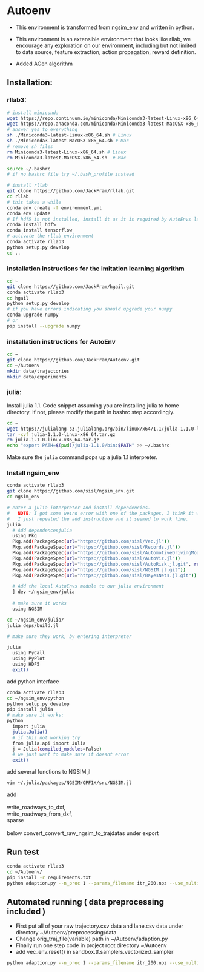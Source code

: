 # Autoenv

- This environment is transformed from [ngsim_env](https://github.com/sisl/ngsim_env) and written in python.

- This environment is an extensible environment that looks like rllab, we encourage any exploration on our environment, including but not limited to 
data source, feature extraction, action propagation, reward definition.

- Added AGen algorithm

## Installation:
### rllab3:
```bash
# install miniconda
wget https://repo.continuum.io/miniconda/Miniconda3-latest-Linux-x86_64.sh # Linux
wget https://repo.anaconda.com/miniconda/Miniconda3-latest-MacOSX-x86_64.sh # Mac
# answer yes to everything
sh ./Miniconda3-latest-Linux-x86_64.sh # Linux
sh ./Miniconda3-latest-MacOSX-x86_64.sh # Mac
# remove sh files
rm Miniconda3-latest-Linux-x86_64.sh # Linux
rm Miniconda3-latest-MacOSX-x86_64.sh  # Mac

source ~/.bashrc 
# if no bashrc file try ~/.bash_profile instead

# install rllab
git clone https://github.com/JackFram/rllab.git
cd rllab
# this takes a while
conda env create -f environment.yml
conda env update
# If hdf5 is not installed, install it as it is required by AutoEnvs later in the process
conda install hdf5
conda install tensorflow
# activate the rllab environment
conda activate rllab3
python setup.py develop
cd ..
```

### installation instructions for the imitation learning algorithm
```bash
cd ~
git clone https://github.com/JackFram/hgail.git
conda activate rllab3
cd hgail
python setup.py develop
# if you have errors indicating you should upgrade your numpy
conda upgrade numpy
# or
pip install --upgrade numpy


```
### installation instructions for AutoEnv
```bash
cd ~
git clone https://github.com/JackFram/Autoenv.git
cd ~/Autoenv
mkdir data/trajectories
mkdir data/experiments
```

### julia:
Install julia 1.1. Code snippet assuming you are installing julia to home directory. If not, please modify the path in bashrc step accordingly.
```bash
cd ~
wget https://julialang-s3.julialang.org/bin/linux/x64/1.1/julia-1.1.0-linux-x86_64.tar.gz
tar -xvf julia-1.1.0-linux-x86_64.tar.gz
rm julia-1.1.0-linux-x86_64.tar.gz
echo "export PATH=$(pwd)/julia-1.1.0/bin:$PATH" >> ~/.bashrc
```
Make sure the `julia` command pops up a julia 1.1 interpreter.

### Install ngsim_env

```bash
conda activate rllab3
git clone https://github.com/sisl/ngsim_env.git
cd ngsim_env

# enter a julia interpreter and install dependencies.
#   NOTE: I got some weird error with one of the packages, I think it was AutoViz, where there was a line ending before expected or something like that.
#   I just repeated the add instruction and it seemed to work fine.
julia
  # Add dependencesjulia
  using Pkg
  Pkg.add(PackageSpec(url="https://github.com/sisl/Vec.jl"))
  Pkg.add(PackageSpec(url="https://github.com/sisl/Records.jl"))
  Pkg.add(PackageSpec(url="https://github.com/sisl/AutomotiveDrivingModels.jl"))
  Pkg.add(PackageSpec(url="https://github.com/sisl/AutoViz.jl"))
  Pkg.add(PackageSpec(url="https://github.com/sisl/AutoRisk.jl.git", rev="v0.7fixes"))
  Pkg.add(PackageSpec(url="https://github.com/sisl/NGSIM.jl.git"))
  Pkg.add(PackageSpec(url="https://github.com/sisl/BayesNets.jl.git"))

  # Add the local AutoEnvs module to our julia environment
  ] dev ~/ngsim_env/julia
 
  # make sure it works
  using NGSIM

cd ~/ngsim_env/julia/  
julia deps/build.jl

# make sure they work, by entering interpreter

julia
  using PyCall
  using PyPlot
  using HDF5
  exit()
```
add python interface
```bash
conda activate rllab3
cd ~/ngsim_env/python
python setup.py develop
pip install julia
# make sure it works:
python
  import julia
  julia.Julia()
  # if this not working try
  from julia.api import Julia
  j = Julia(compiled_modules=False)
  # we just want to make sure it doesnt error
  exit()
```
add several functions to NGSIM.jl
```bash
vim ~/.julia/packages/NGSIM/OPF1X/src/NGSIM.jl
```
add \
\
write_roadways_to_dxf,\
write_roadways_from_dxf,\
sparse\
\
below convert_convert_raw_ngsim_to_trajdatas under export

## Run test
```bash
conda activate rllab3
cd ~/Autoenv/
pip install -r requirements.txt
python adaption.py --n_proc 1 --params_filename itr_200.npz --use_multiagent True --n_envs 1 --adapt_steps 1

```

## Automated running ( data preprocessing included )
- First put all of your raw trajectory.csv data and lane.csv data under directory
~/Autoenv/preprocessing/data
- Change orig_traj_file(variable) path in ~/Autoenv/adaption.py
- Finally run one step code in project root directory ~/Autoenv
- add vec_env.reset() in sandbox.tf.samplers.vectorized_sampler
```bash
python adaption.py --n_proc 1 --params_filename itr_200.npz --use_multiagent True --n_envs 1 --adapt_steps 1
```






